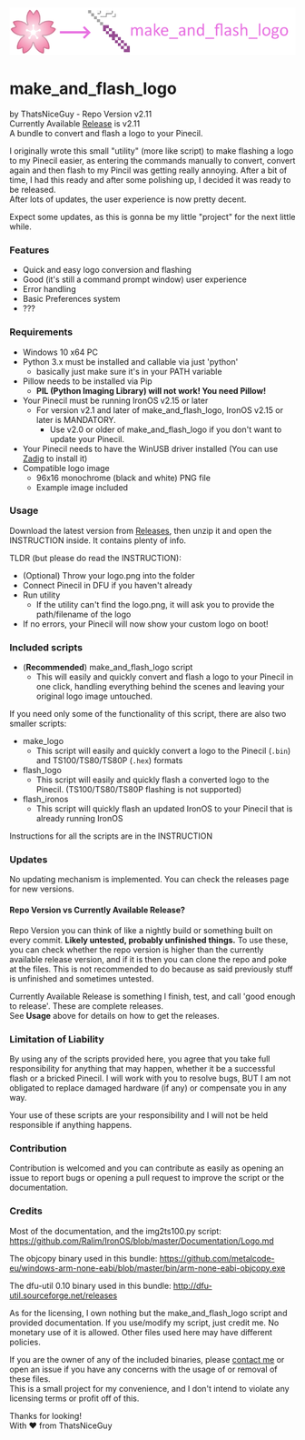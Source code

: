 ![Logo image](logo.png)
# make_and_flash_logo
by ThatsNiceGuy - Repo Version v2.11\
Currently Available [Release](https://github.com/ThatsNiceGuy/make_and_flash_logo/releases) is v2.11\
A bundle to convert and flash a logo to your Pinecil.

I originally wrote this small "utility" (more like script) to make flashing a logo to my Pinecil easier, as entering the commands manually to convert, convert again and then flash to my Pincil was getting really annoying. After a bit of time, I had this ready and after some polishing up, I decided it was ready to be released.\
After lots of updates, the user experience is now pretty decent.

Expect some updates, as this is gonna be my little "project" for the next little while.

### Features
- Quick and easy logo conversion and flashing
- Good (it's still a command prompt window) user experience
- Error handling
- Basic Preferences system
- ???

### Requirements
- Windows 10 x64 PC
- Python 3.x must be installed and callable via just 'python'
  - basically just make sure it's in your PATH variable
- Pillow needs to be installed via Pip
  - **PIL (Python Imaging Library) will not work! You need Pillow!**
- Your Pinecil must be running IronOS v2.15 or later
  - For version v2.1 and later of make_and_flash_logo, IronOS v2.15 or later is MANDATORY.
    - Use v2.0 or older of make_and_flash_logo if you don't want to update your Pinecil.
- Your Pinecil needs to have the WinUSB driver installed (You can use [Zadig](https://zadig.akeo.ie/) to install it)
- Compatible logo image
  - 96x16 monochrome (black and white) PNG file
  - Example image included

### Usage
Download the latest version from [Releases](https://github.com/ThatsNiceGuy/make_and_flash_logo/releases), then unzip it and open the INSTRUCTION inside. It contains plenty of info.

TLDR (but please do read the INSTRUCTION):
- (Optional) Throw your logo.png into the folder
- Connect Pinecil in DFU if you haven't already
- Run utility
  - If the utility can't find the logo.png, it will ask you to provide the path/filename of the logo
- If no errors, your Pinecil will now show your custom logo on boot!

### Included scripts
- (**Recommended**) make_and_flash_logo script
  - This will easily and quickly convert and flash a logo to your Pinecil in one click, handling everything behind the scenes and leaving your original logo image untouched.

If you need only some of the functionality of this script, there are also two smaller scripts:
- make_logo
  - This script will easily and quickly convert a logo to the Pinecil (`.bin`) and TS100/TS80/TS80P (`.hex`) formats
- flash_logo 
  - This script will easily and quickly flash a converted logo to the Pinecil. (TS100/TS80/TS80P flashing is not supported)
- flash_ironos
  - This script will quickly flash an updated IronOS to your Pinecil that is already running IronOS

Instructions for all the scripts are in the INSTRUCTION

### Updates
No updating mechanism is implemented. You can check the releases page for new versions.

#### Repo Version vs Currently Available Release?
Repo Version you can think of like a nightly build or something built on every commit. **Likely untested, probably unfinished things.** To use these, you can check whether the repo version is higher than the currently available release version, and if it is then you can clone the repo and poke at the files. This is not recommended to do because as said previously stuff is unfinished and sometimes untested.

Currently Available Release is something I finish, test, and call 'good enough to release'. These are complete releases.\
See **Usage** above for details on how to get the releases.

### Limitation of Liability
By using any of the scripts provided here, you agree that you take full responsibility for anything that may happen, whether it be a successful flash or a bricked Pinecil. I will work with you to resolve bugs, BUT I am not obligated to replace damaged hardware (if any) or compensate you in any way.
  
Your use of these scripts are your responsibility and I will not be held responsible if anything happens.

### Contribution
Contribution is welcomed and you can contribute as easily as opening an issue to report bugs or opening a pull request to improve the script or the documentation.

### Credits
Most of the documentation, and the img2ts100.py script:
https://github.com/Ralim/IronOS/blob/master/Documentation/Logo.md

The objcopy binary used in this bundle:
https://github.com/metalcode-eu/windows-arm-none-eabi/blob/master/bin/arm-none-eabi-objcopy.exe

The dfu-util 0.10 binary used in this bundle:
http://dfu-util.sourceforge.net/releases

As for the licensing, I own nothing but the make_and_flash_logo script and provided documentation. If you use/modify my script, just credit me. No monetary use of it is allowed. Other files used here may have different policies.

If you are the owner of any of the included binaries, please [contact me](https://github.com/ThatsNiceGuy/ThatsNiceGuy#contact) or open an issue if you have any concerns with the usage of or removal of these files.\
This is a small project for my convenience, and I don't intend to violate any licensing terms or profit off of this.

Thanks for looking!\
With ❤️ from ThatsNiceGuy
